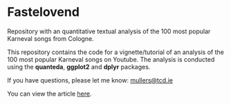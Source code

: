 # Fastelovend
Repository with an quantitative textual analysis of the 100 most popular Karneval songs from Cologne.

This repository contains the code for a vignette/tutorial of an analysis of the 100 most popular Karneval songs on Youtube. 
The analysis is conducted using the **quanteda**, **ggplot2** and **dplyr** packages.

If you have questions, please let me know: mullers@tcd.ie

You can view the article [here](/fastelovend.md).
